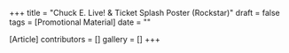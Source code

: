 +++
title = "Chuck E. Live! & Ticket Splash Poster (Rockstar)"
draft = false
tags = [Promotional Material]
date = ""

[Article]
contributors = []
gallery = []
+++